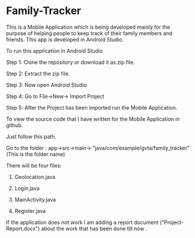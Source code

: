 # Family-Tracker
This is a Mobile Application which is being developed mainly for the purpose of helping people to keep track of their family members and friends.
This app is developed in Android Studio.

To run this application in Android Studio

Step 1: Clone the repository or download it as zip file.

Step 2: Extract the zip file.

Step 3: Now open Android Studio

Step 4: Go to File->New-> Import Project

Step 5: After the Project has been imported run the Mobile Application.


To view the source code that I have written for the Mobile Application in github.

Just follow this path.


Go to the folder : app->src->main-> "java/com/example/gvta/family_tracker"(This is the folder name)

There will be four files:

1. Geolocation.java

2. Login.java

3. MainActivity.java

4. Register.java



If the application does not work I am adding a report document ("Project-Report.docx") about the work that has been done till now . 

 
